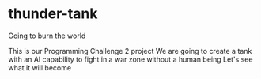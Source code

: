 # thunder-tank
Going to burn the world

This is our Programming Challenge 2 project
We are going to create a tank with an AI capability to fight in a war zone without a human being
Let's see what it will become
